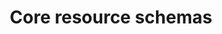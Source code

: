 ---
type: docs
title: "Core resource schemas"
linkTitle: "Core"
description: "Reference the schemas of the core Radius resources"
weight: 200
---
